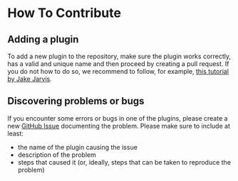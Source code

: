 # How To Contribute

## Adding a plugin
To add a new plugin to the repository, make sure the plugin works correctly, has a valid and unique name and then proceed by creating a pull request. If you do not how to do so, we recommend to follow, for example, [this tutorial by Jake Jarvis](https://jarv.is/notes/how-to-pull-request-fork-github/).

## Discovering problems or bugs
If you encounter some errors or bugs in one of the plugins, please create a new [GitHub Issue](https://github.com/barisicgroup/catana-plugins/issues) documenting the problem. Please make sure to include at least:
- the name of the plugin causing the issue
- description of the problem
- steps that caused it (or, ideally, steps that can be taken to reproduce the problem)
